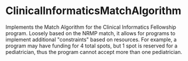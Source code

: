 # ClinicalInformaticsMatchAlgorithm
Implements the Match Algorithm for the Clinical Informatics Fellowship program.  Loosely based on the NRMP match, it allows for programs to implement additional "constraints" based on resources.  For example, a program may have funding for 4 total spots, but 1 spot is reserved for a pediatrician, thus the program cannot accept more than one pediatrician.
